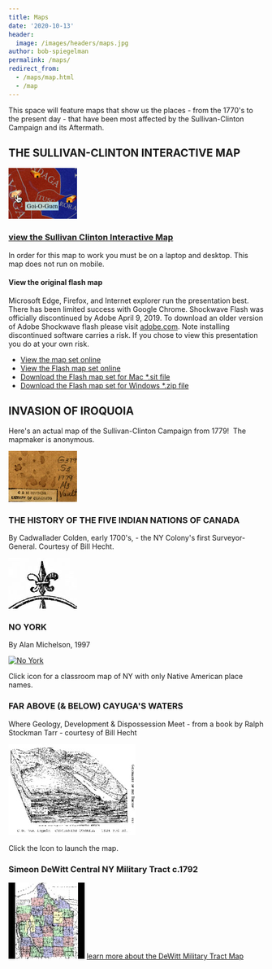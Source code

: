 ```yaml
---
title: Maps
date: '2020-10-13'
header:
  image: /images/headers/maps.jpg
author: bob-spiegelman
permalink: /maps/
redirect_from:
  - /maps/map.html
  - /map
---
```

This space will feature maps that show us the places - from the 1770's to the present day - that have been most affected by the Sullivan-Clinton Campaign and its Aftermath.

## THE SULLIVAN-CLINTON INTERACTIVE MAP
![Sullivan Clinton Interactive Map](/images/thumbs/thumbmappg.jpg)

### [view the Sullivan Clinton Interactive Map](/mapset/)
In order for this map to work you must be on a laptop and desktop. This map does not run on mobile.

#### View the original flash map
Microsoft Edge, Firefox, and Internet explorer run the presentation best. There has been limited success with Google Chrome. Shockwave Flash was officially discontinued by Adobe April 9, 2019. To download an older version of Adobe Shockwave flash please visit [adobe.com](https://www.adobe.com/products/shockwaveplayer/shwv_distribution3.html). Note installing discontinued software carries a risk. If you chose to view this presentation you do at your own risk.
  * [View the map set online](/mapset/)
  * [View the Flash map set online](/mapset/shell.swf)
  * [Download the Flash map set for Mac *.sit file](/media/files/mapset_compressed/Sullivan-Clinton-mac.sit)
  * [Download the Flash map set for Windows *.zip file](/media/files/mapset_compressed/mapset.zip)

## INVASION OF IROQUOIA

Here's an actual map of the Sullivan-Clinton Campaign from 1779!  The mapmaker is anonymous.

[![Invasion of Iroquoia](/images/thumbs/thumbiroquois.jpg)](/images/maps/iroquoisinvasion.jpg "Launch the Invasion of Iroquoia Map")



### THE HISTORY OF THE FIVE INDIAN NATIONS OF CANADA

By Cadwallader Colden, early 1700's, - the NY Colony's first Surveyor-General. Courtesy of Bill Hecht.

[![Invasion of Iroquoia](/images/thumbs/thumb5878.jpg)](/images/maps/5878.jpg "Launch The History of The Five Indian Nations of Canada Map")


### NO YORK

By Alan Michelson, 1997

[![No York](/images/thumbs/newtribenoyork_tn.jpg)](/images/maps/newtribenoyork.jpg "Launch The No York Map")

Click icon for a classroom map of NY with only Native American place names.

### FAR ABOVE (& BELOW) CAYUGA'S WATERS

Where Geology, Development & Dispossession Meet - from a book by Ralph Stockman Tarr - courtesy of Bill Hecht

[![Ithaca-Cornell_Cayuga Map Image](/images/thumbs/Block-Diagram-of-Ithaca-Cor_tn.jpg)](/images/maps/Block-Diagram-of-Ithaca-Cor.gif "Launch The Block Diagrams of Ithaca-Cornell_Cayuga Map")

Click the Icon to launch the map.

### Simeon DeWitt Central NY Military Tract c.1792

[![Simeon DeWitt Central NY Military Tract](/images/maps/Simeon_DeWitt_Central_NY_Military_Tract_c_tn.jpg)](/images/maps/Simeon_DeWitt_Central_NY_Military_Tract_c.1792.png)
[learn more about the DeWitt Military Tract Map](/gallery/map/dewitt-military-tract-map/)
